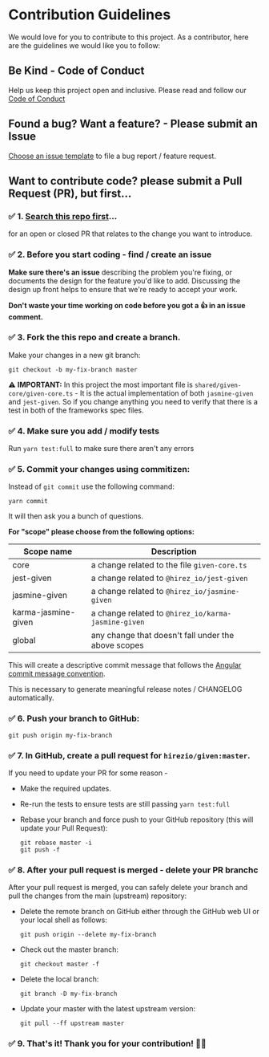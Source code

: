 # Contribution Guidelines

We would love for you to contribute to this project.
As a contributor, here are the guidelines we would like you to follow:

## Be Kind - Code of Conduct

Help us keep this project open and inclusive. Please read and follow our [Code of Conduct](CODE_OF_CONDUCT.md)

## Found a bug? Want a feature? - Please submit an Issue

[Choose an issue template](https://github.com/hirezio/given/issues/new/choose) to file a bug report / feature request.

## Want to contribute code? please submit a Pull Request (PR), but first...

### ✅ 1. [Search this repo first](https://github.com/hirezio/given/pulls)...

for an open or closed PR that relates to the change you want to introduce.

### ✅ 2. **Before you start coding - find / create an issue**

**Make sure there's an issue** describing the problem you're fixing, or documents the design for the feature you'd like to add.
Discussing the design up front helps to ensure that we're ready to accept your work.

**Don't waste your time working on code before you got a 👍 in an issue comment.**

### ✅ 3. Fork the this repo and create a branch.

Make your changes in a new git branch:

```shell
git checkout -b my-fix-branch master
```

⚠ **IMPORTANT:** In this project the most important file is `shared/given-core/given-core.ts` -
It is the actual implementation of both `jasmine-given` and `jest-given`.
So if you change anything you need to verify that there is a test in both of the frameworks spec files.

### ✅ 4. Make sure you add / modify tests

Run `yarn test:full` to make sure there aren't any errors

### ✅ 5. Commit your changes using commitizen:

Instead of `git commit` use the following command:

```shell
yarn commit
```

It will then ask you a bunch of questions.

**For "scope" please choose from the following options:**

| Scope name          | Description                                         |
| ------------------- | --------------------------------------------------- |
| core                | a change related to the file `given-core.ts`        |
| jest-given          | a change related to `@hirez_io/jest-given`          |
| jasmine-given       | a change related to `@hirez_io/jasmine-given`       |
| karma-jasmine-given | a change related to `@hirez_io/karma-jasmine-given` |
| global              | any change that doesn't fall under the above scopes |

This will create a descriptive commit message that follows the
[Angular commit message convention](#commit-message-format).

This is necessary to generate meaningful release notes / CHANGELOG automatically.

### ✅ 6. Push your branch to GitHub:

```shell
git push origin my-fix-branch
```

### ✅ 7. In GitHub, create a pull request for `hirezio/given:master`.

If you need to update your PR for some reason -

- Make the required updates.

- Re-run the tests to ensure tests are still passing `yarn test:full`

- Rebase your branch and force push to your GitHub repository (this will update your Pull Request):

  ```shell
  git rebase master -i
  git push -f
  ```

### ✅ 8. After your pull request is merged - delete your PR branchc

After your pull request is merged, you can safely delete your branch and pull the changes from the main (upstream) repository:

- Delete the remote branch on GitHub either through the GitHub web UI or your local shell as follows:

  ```shell
  git push origin --delete my-fix-branch
  ```

- Check out the master branch:

  ```shell
  git checkout master -f
  ```

- Delete the local branch:

  ```shell
  git branch -D my-fix-branch
  ```

- Update your master with the latest upstream version:

  ```shell
  git pull --ff upstream master
  ```

### ✅ 9. That's it! Thank you for your contribution! 🙏💓
